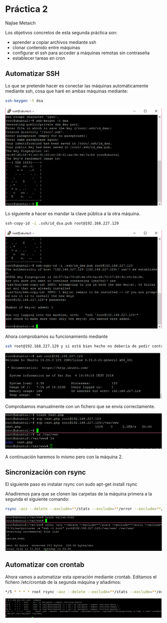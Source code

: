 # Práctica 2

Najlae Metaich 

Los objetivos concretos de esta segunda práctica son:
- aprender a copiar archivos mediante ssh
- clonar contenido entre máquinas
- configurar el ssh para acceder a máquinas remotas sin contraseña
- establecer tareas en cron


 ## Automatizar SSH 
Lo que se pretende hacer es conectar las máquinas automáticamente mediante ssh, cosa que haré en ambas máquinas mediante: 

```sh
ssh-keygen -t dsa 
```
![alt tag](https://github.com/NajMetaich/SWAP16/blob/master/Pr%C3%A1cticas/Pr%C3%A1ctica2/ssh1.PNG?raw=true)

Lo siguiente a hacer es mandar la clave pública a la otra máquina.

```sh
ssh-copy-id -i .ssh/id_dsa.pub root@192.168.227.129  
```
![alt tag](https://github.com/NajMetaich/SWAP16/blob/master/Pr%C3%A1cticas/Pr%C3%A1ctica2/ssh11.PNG?raw=true)

Ahora comprobamos su funcionamiento mediante 

```sh 
ssh root@192.168.227.129 y si está bien hecho no debería de pedir contraseña.
```
![alt tag](https://github.com/NajMetaich/SWAP16/blob/master/Pr%C3%A1cticas/Pr%C3%A1ctica2/ssh111.PNG?raw=true)

Comprobamos manualmente con un fichero que se envía correctamente. 

![alt tag](https://github.com/NajMetaich/SWAP16/blob/master/Pr%C3%A1cticas/Pr%C3%A1ctica2/ssh1111.PNG?raw=true)

A continuación haremos lo mismo pero con la máquina 2. 
## Sincronización con rsync
El siguiente paso es instalar rsync con sudo apt-get install rsync

Añadiremos para que se clonen las carpetas de la máquina primera a la segunda el siguiente comando: 

```sh
rsync -avz --delete --exclude=**/stats --exclude=**/error --exclude=**/files/pictures -e "ssh -l root" root@192.168.227.128:/var/www/ /var/www/
``` 
![alt tag](https://github.com/NajMetaich/SWAP16/blob/master/Pr%C3%A1cticas/Pr%C3%A1ctica2/ssh2.PNG?raw=true)

## Automatizar con crontab
Ahora vamos a automatizar esta operación mediante crontab. Editamos el fichero /etc/crontab de la segunda máquina y añadimos: 

```sh 
*/5 * * * * root rsync -avz --delete --exclude=**/stats --exclude=**/error --exclude=**/files/pictures -e "ssh -l root" root@192.168.227.128:/var/www/ /var/www/
```
![alt tag](https://github.com/NajMetaich/SWAP16/blob/master/Pr%C3%A1cticas/Pr%C3%A1ctica2/ssh22.PNG?raw=true)





